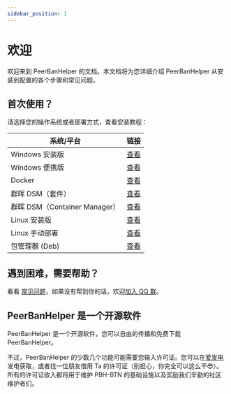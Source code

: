 ```yaml
---
sidebar_position: 1
---
```


# 欢迎

欢迎来到 PeerBanHelper 的文档。本文档将为您详细介绍 PeerBanHelper 从安装到配置的各个步骤和常见问题。

## 首次使用？

请选择您的操作系统或者部署方式，查看安装教程：

| 系统/平台                     | 链接                               |
| ----------------------------- | ---------------------------------- |
| Windows 安装版                | [查看](./setup/Windows/Installer.md)         |
| Windows 便携版                | [查看](./setup/Windows/Portable.md) |
| Docker                        | [查看](./setup/Docker.md)          |
| 群晖 DSM（套件）              | [查看](./setup/Synology%20DSM/Imnks.md)           |
| 群晖 DSM（Container Manager） | [查看](./setup/Synology%20DSM/docker.md)        |
| Linux 安装版                  | [查看](./setup/Linux/LinuxInstall4j.md)  |
| Linux 手动部署                | [查看](./setup/Linux/Manual.md)           |
| 包管理器 (Deb)                | [查看](./setup/Linux/Deb.md)  |


## 遇到困难，需要帮助？

看看 [常见问题](./faq.md)，如果没有帮到你的话，欢迎[加入 QQ 群](https://qm.qq.com/cgi-bin/qm/qr?k=w5as_wH2G1ReUrClreCYhR69XiNCuP65&jump_from=webapi&authKey=EyjMX7Pwc77XLM51V6FEcR7oXnG8fsUbSFqYZ4PPiEpq32vBglJn/jFvpc3LFDhn)。

## PeerBanHelper 是一个开源软件

PeerBanHelper 是一个开源软件，您可以自由的传播和免费下载 PeerBanHelper。  

不过，PeerBanHelper 的少数几个功能可能需要您输入许可证。您可以在[爱发电](https://afdian.com/a/Ghost_chu)发电获取，或者找一位朋友借用 Ta 的许可证（别担心，你完全可以这么干😎）。  
所有的许可证收入都将用于维护 PBH-BTN 的基础设施以及奖励我们辛勤的社区维护者们。

